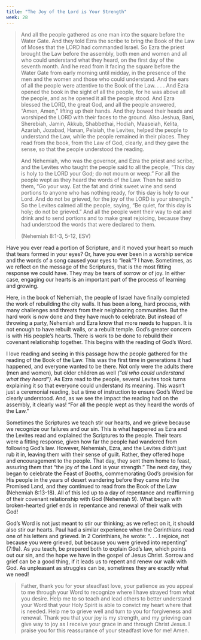 ```yaml
---
title: "The Joy of the Lord is Your Strength"
week: 28
---
```


> And all the people gathered as one man into the square before the
> Water Gate. And they told Ezra the scribe to bring the Book of the Law
> of Moses that the LORD had commanded Israel. So Ezra the priest
> brought the Law before the assembly, both men and women and all who
> could understand what they heard, on the first day of the seventh
> month. And he read from it facing the square before the Water Gate
> from early morning until midday, in the presence of the men and the
> women and those who could understand. And the ears of all the people
> were attentive to the Book of the Law. . . . And Ezra opened the book
> in the sight of all the people, for he was above all the people, and
> as he opened it all the people stood. And Ezra blessed the LORD, the
> great God, and all the people answered, “Amen, Amen,” lifting up their
> hands. And they bowed their heads and worshiped the LORD with their
> faces to the ground. Also Jeshua, Bani, Sherebiah, Jamin, Akkub,
> Shabbethai, Hodiah, Maaseiah, Kelita, Azariah, Jozabad, Hanan,
> Pelaiah, the Levites, helped the people to understand the Law, while
> the people remained in their places. They read from the book, from the
> Law of God, clearly, and they gave the sense, so that the people
> understood the reading.
>
> And Nehemiah, who was the governor, and Ezra the priest and scribe,
> and the Levites who taught the people said to all the people, “This
> day is holy to the LORD your God; do not mourn or weep.” For all the
> people wept as they heard the words of the Law. Then he said to them,
> “Go your way. Eat the fat and drink sweet wine and send portions to
> anyone who has nothing ready, for this day is holy to our Lord. And do
> not be grieved, for the joy of the LORD is your strength.” So the
> Levites calmed all the people, saying, “Be quiet, for this day is
> holy; do not be grieved.” And all the people went their way to eat and
> drink and to send portions and to make great rejoicing, because they
> had understood the words that were declared to them.
>
> (Nehemiah 8:1-3, 5-12, ESV)

Have you ever read a portion of Scripture, and it moved your heart
so much that tears formed in your eyes? Or, have you ever been in a
worship service and the words of a song caused your eyes to “leak”? I
have. Sometimes, as we reflect on the message of the Scriptures, that is
the most fitting response we could have. They may be tears of sorrow or
of joy. In either case, engaging our hearts is an important part of the
process of learning and growing.

Here, in the book of Nehemiah, the people of Israel have finally
completed the work of rebuilding the city walls. It has been a long,
hard process, with many challenges and threats from their neighboring
communities. But the hard work is now done and they have much to
celebrate. But instead of throwing a party, Nehemiah and Ezra know that
more needs to happen. It is not enough to have rebuilt walls, or a
rebuilt temple. God’s greater concern is with His people’s hearts. There
is work to be done to rebuild their covenant relationship together. This
begins with the reading of God’s Word.

I love reading and seeing in this passage how the people gathered for
the reading of the Book of the Law. This was the first time in
generations it had happened, and everyone wanted to be there. Not only
were the adults there (men and women), but older children as well *(“all
who could understand what they heard”)*. As Ezra read to the people,
several Levites took turns explaining it so that everyone could
understand its meaning. This wasn’t just a ceremonial reading, but a
time of instruction to ensure God’s Word be clearly understood. And, as
we see the impact the reading had on the assembly, it clearly was! “For
all the people wept as they heard the words of the Law.”

Sometimes the Scriptures we teach stir our hearts, and we grieve because
we recognize our failures and our sin. This is what happened as Ezra and
the Levites read and explained the Scriptures to the people. Their tears
were a fitting response, given how far the people had wandered from
following God’s law. However, Nehemiah, Ezra, and the Levites didn’t
just rub it in, leaving them with their sense of guilt. Rather, they
offered hope and encouragement to the people. That day, they sent them
home to feast, assuring them that “the joy of the Lord is your
strength.” The next day, they began to celebrate the Feast of Booths,
commemorating God’s provision for His people in the years of desert
wandering before they came into the Promised Land, and they continued to
read from the Book of the Law (Nehemiah 8:13-18). All of this led up to
a day of repentance and reaffirming of their covenant relationship with
God (Nehemiah 9). What began with broken-hearted grief ends in
repentance and renewal of their walk with God!

God’s Word is not just meant to stir our thinking; as we reflect on it,
it should also stir our hearts. Paul had a similar experience when the
Corinthians read one of his letters and grieved. In 2 Corinthians, he
wrote: “. . . I rejoice, not because you were grieved, but because you
were grieved into repenting” (7:9a). As you teach, be prepared both to
explain God’s law, which points out our sin, and the hope we have in the
gospel of Jesus Christ. Sorrow and grief can be a good thing, if it
leads us to repent and renew our walk with God. As unpleasant as
struggles can be, sometimes they are exactly what we need!

> Father, thank you for your steadfast love, your patience as you
> appeal to me through your Word to recognize where I have strayed from
> what you desire. Help me to so teach and lead others to better
> understand your Word that your Holy Spirit is able to convict my heart
> where that is needed. Help me to grieve well and turn to you for
> forgiveness and renewal. Thank you that your joy is my strength, and
> my grieving can give way to joy as I receive your grace in and through
> Christ Jesus. I praise you for this reassurance of your steadfast love
> for me! Amen.
